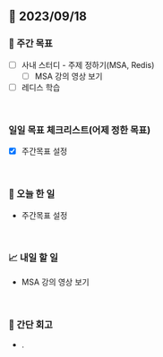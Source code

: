 ## 📅 2023/09/18


### 👏 주간 목표

- [ ] 사내 스터디 - 주제 정하기(MSA, Redis)
  - [ ] MSA 강의 영상 보기
- [ ] 레디스 학습

<br/>

### 일일 목표 체크리스트(어제 정한 목표)

- [x] 주간목표 설정
  
<br/>

### 💯 오늘 한 일

- 주간목표 설정


<br/>

### 📈 내일 할 일

- MSA 강의 영상 보기

<br/>

### 🤔 간단 회고

- . 
 
